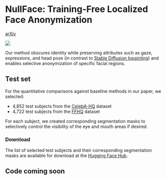 # NullFace: Training-Free Localized Face Anonymization

[arXiv](http://arxiv.org/abs/2503.08478)

![](assets/teaser.svg)

Our method obscures identity while preserving attributes such as gaze, expressions, and head pose (in contrast to [Stable Diffusion Inpainting](https://github.com/CompVis/latent-diffusion)) and enables selective anonymization of specific facial regions.

## Test set

For the quantitative comparisons against baseline methods in our paper, we selected:
- 4,852 test subjects from the [CelebA-HQ](https://github.com/tkarras/progressive_growing_of_gans) dataset
- 4,722 test subjects from the [FFHQ](https://github.com/NVlabs/ffhq-dataset) dataset

For each subject, we created corresponding segmentation masks to selectively control the visibility of the eye and mouth areas if desired.

### Download

The list of selected test subjects and their corresponding segmentation masks are available for download at the [Hugging Face Hub](https://huggingface.co/datasets/hkung/nullface-test-set).

## Code coming soon 